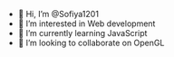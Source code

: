 - 👋 Hi, I’m @Sofiya1201
- 👀 I’m interested in Web development
- 🌱 I’m currently learning JavaScript
- 💞️ I’m looking to collaborate on OpenGL


<!---
Sofiya1201/Sofiya1201 is a ✨ special ✨ repository because its `README.md` (this file) appears on your GitHub profile.
You can click the Preview link to take a look at your changes.
--->
